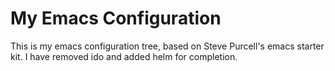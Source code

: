 # My Emacs Configuration

This is my emacs configuration tree, based on Steve Purcell's emacs starter kit. I have removed ido and added helm for completion.
